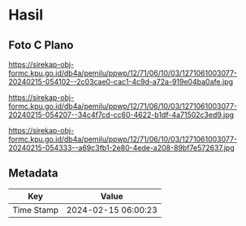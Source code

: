 # Hasil

## Foto C Plano

https://sirekap-obj-formc.kpu.go.id/db4a/pemilu/ppwp/12/71/06/10/03/1271061003077-20240215-054102--2c03cae0-cac1-4c9d-a72a-919e04ba0afe.jpg

https://sirekap-obj-formc.kpu.go.id/db4a/pemilu/ppwp/12/71/06/10/03/1271061003077-20240215-054207--34c4f7cd-cc60-4622-b1df-4a71502c3ed9.jpg

https://sirekap-obj-formc.kpu.go.id/db4a/pemilu/ppwp/12/71/06/10/03/1271061003077-20240215-054333--a69c3fb1-2e80-4ede-a208-89bf7e572637.jpg


## Metadata

| Key        | Value               |
| ---------- | ------------------- |
| Time Stamp | 2024-02-15 06:00:23 |



